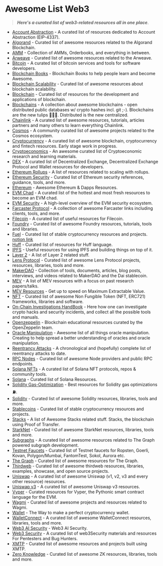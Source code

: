 # Awesome List Web3

> **_Here's a curated list of web3-related resources all in one place_**.

- [Account Abstraction](https://github.com/4337Mafia/awesome-account-abstraction) - A curated list of resources dedicated to Account Abstraction (EIP-4337).
- [Algorand](https://github.com/aorumbayev/awesome-algorand) - Curated list of awesome resources related to the Algorand Blockchain.
- [AMM](https://github.com/0xperp/awesome-amm) - Collection of AMMs, Orderbooks, and everything in between.
- [Arweave](https://github.com/bitruss/awesome-arweave) - Curated list of awesome resources related to the Arweave.
- [Bitcoin](https://github.com/igorbarinov/awesome-bitcoin) - A curated list of bitcoin services and tools for software developers.
- [Blockchain Books](https://github.com/BlockchainBooks/blockchainbooks.github.io) - Blockchain Books to help people learn and become Awesome.
- [Blockchain Scalability](https://github.com/lucadonnoh/awesome-blockchain-scalability) - Curated list of awesome resources about blockchain scalability.
- [Blockchain](https://github.com/yjjnls/awesome-blockchain) - Curated list of resources for the development and applications of blockchain.
- [Blockchains](https://github.com/openblockchains/awesome-blockchains) - A collection about awesome blockchains - open distributed public databases w/ crypto hashes incl. git ;-). Blockchains are the new tulips 🌷🌷🌷. Distributed is the new centralized.
- [Chainlink](https://github.com/JohannEid/awesome-chainlink) - A curated list of awesome resources, tutorials, articles partners and many others to learn everything Chainlink.
- [Cosmos](https://github.com/cosmos/awesome-cosmos) - A community curated list of awesome projects related to the Cosmos ecosystem.
- [Cryptocurrency](https://github.com/cmahon/awesome-cryptocurrency) - A curated list of awesome blockchain, cryptocurrency and fintech resources. Early stage work in progress.
- [Cryptoeconomics](https://github.com/jpantunes/awesome-cryptoeconomics) - An awesome curated list of Cryptoeconomic research and learning materials.
- [DEX](https://github.com/phantomk/awesome-dex) - A curated list of Decentralized Exchange, Decentralized Exchange Protocol and Wallet resources for developers.
- [Ethereum Rollups](https://github.com/attestate/awesome-ethereum-rollups) - A list of resources related to scaling with rollups.
- [Ethereum Security](https://github.com/crytic/awesome-ethereum-security) - Curated list of Ethereum security references, guidance, tools, and more.
- [Ethereum](https://github.com/bekatom/awesome-ethereum) - Awesome Ethereum & Dapps Resources.
- [EVM Chad](https://github.com/mektigboy/evm-chad) - A curated list of the hottest and most fresh resources to become an EVM chad.
- [EVM Security](https://github.com/kareniel/awesome-evm-security) - A high-level overview of the EVM security ecosystem.
- [Farcaster Protocol](https://github.com/a16z/awesome-farcaster) - A collection of awesome Farcaster links including clients, tools, and more.
- [Filecoin](https://github.com/filecoin-project/awesome-filecoin) - A curated list of useful resources for Filecoin.
- [Foundry](https://github.com/crisgarner/awesome-foundry) - Curated list of awesome Foundry resources, tutorials, tools and libraries.
- [Fuel](https://github.com/FuelLabs/awesome-fuel) - Curated list of stable cryptocurrency resources and projects. [notion link](https://fuellabs.notion.site/Awesome-Fuel-7b4ca6b262d3414a9968f275cba43fc9)
- [Huff](https://github.com/devtooligan/awesome-huff) - Curated list of resources for Huff language.
- [IPFS](https://github.com/ipfs/awesome-ipfs) - Useful resources for using IPFS and building things on top of it.
- [Layer 2](https://github.com/Awesome-Layer-2/awesome-layer-2) - A list of Layer 2 related stuff.
- [Lens Protocol](https://github.com/0xJuancito/awesome-lens-protocol) - Curated list of awesome Lens Protocol projects, resources, libraries, tools and more.
- [MakerDAO](https://github.com/makerdao/awesome-makerdao) - Collection of tools, documents, articles, blog posts, interviews, and videos related to MakerDAO and the Dai stablecoin.
- [MEV](https://github.com/0xemperor/Awesome-MEV) - A list of MEV resources with a focus on past research papers/talks.
- [MEV Resources](https://github.com/0xalpharush/awesome-MEV-resources) - Get up to speed on Maximum Extractable Value.
- [NFT](https://github.com/gianni-dalerta/awesome-nft) - Curated list of awesome Non Fungible Token (NFT, ERC721) frameworks, libraries and software.
- [On-Chain Investigations HandBook](https://github.com/OffcierCia/On-Chain-Investigations-Tools-List) - Here how one can investigate crypto hacks and security incidents, and collect all the possible tools and manuals.
- [Openzeppelin](https://github.com/OpenZeppelin/awesome-openzeppelin) -  Blockchain educational resources curated by the OpenZeppelin team.
- [Oracle Manipulation](https://github.com/0xcacti/awesome-oracle-manipulation) - Awesome list of all things oracle manipulation. Creating to help spread a better understanding of oracles and oracle manipulation.
- [Reentrancy Attacks](https://github.com/pcaversaccio/reentrancy-attacks) - A chronological and (hopefully) complete list of reentrancy attacks to date.
- [RPC Nodes](https://github.com/arddluma/awesome-list-rpc-nodes-providers) - Curated list of awesome Node providers and public RPC endpoints.
- [Solana NFTs](https://github.com/ilmoi/awesome-solana-nfts) - A curated list of Solana NFT protocols, repos & community tools.
- [Solana](https://github.com/avareum/awesome-solana) - Curated list of Solana Resources.
- [Solidity Gas-Optimization](https://github.com/0xisk/awesome-solidity-gas-optimization) - Best resources for Solidity gas optimizations ⛽.
- [Solidity](https://github.com/bkrem/awesome-solidity) - Curated list of awesome Solidity resources, libraries, tools and more.
- [Stablecoins](https://github.com/sdtsui/awesome-stablecoins) - Curated list of stable cryptocurrency resources and projects.
- [Stacks](https://github.com/friedger/awesome-stacks-chain) - A list of Awesome Stacks related stuff. Stacks, the blockchain using Proof of Transfer.
- [StarkNet](https://github.com/gakonst/awesome-starknet) - Curated list of awesome StarkNet resources, libraries, tools and more.
- [Subgraphs](https://github.com/balakhonoff/awesome-subgraphs) - A curated list of awesome resources related to The Graph powered subgraph development.
- [Testnet Faucets](https://github.com/arddluma/awesome-list-testnet-faucets) - Curated list of Testnet faucets for Ropsten, Goerli, Kovan, Polygon/Mumbai, FantomTest, Sokol, Aurora etc.
- [The Graph](https://github.com/MichaelMacaulay/Awesome-The-Graph) - Curated list of awesome resources for The Graph.
- [Thirdweb](https://github.com/warengonzaga/awesome-thirdweb) - Curated list of awesome thirdweb resources, libraries, examples, showcase, and open source projects.
- [Uniswap](https://github.com/GammaStrategies/awesome-uniswap-v3) - A curated list of awesome Uniswap (v1, v2, v3 and every other resource) resources.
- [Uniswap v3](https://github.com/GammaStrategies/awesome-uniswap-v3) - A curated list of awesome Uniswap v3 resources.
- [Vyper](https://github.com/spadebuilders/awesome-vyper) - Curated resources for Vyper, the Pythonic smart contract language for the EVM.
- [Wagmi](https://github.com/wagmi-dev/awesome-wagmi) - Curated list of awesome projects and resources related to Wagmi.
- [Wallet](https://github.com/zgayjjf/awesome-wallet) - The Way to make a perfect cryptocurrency wallet.
- [WalletConnect](https://github.com/WalletConnect/awesome-walletconnect) - A curated list of awesome WalletConnect resources, libraries, tools and more.
- [Web3 AI Security](https://github.com/JoranHonig/awesome-web3-ai-security) - Web3 AI Security.
- [Web3 Security](https://github.com/Anugrahsr/Awesome-web3-Security) - A curated list of web3Security materials and resources For Pentesters and Bug Hunters.
- [XMTP](https://github.com/xmtp/awesome-xmtp) - Curated list of awesome resources and projects built using XMTP.
- [Zero Knowledge](https://github.com/ventali/awesome-zk) - Curated list of awesome ZK resources, libraries, tools and more.
